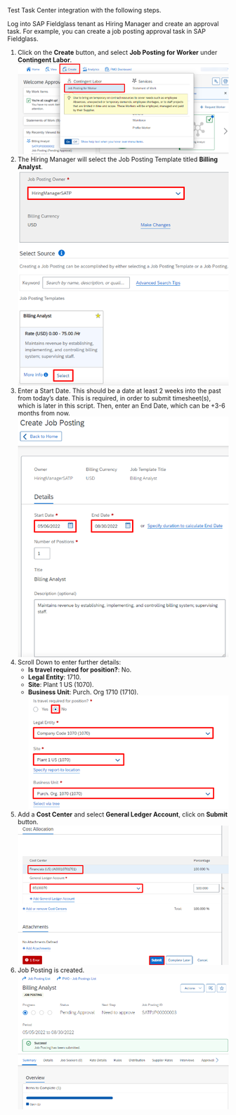 Test Task Center integration with the following steps.  
  
Log into SAP Fieldglass tenant as Hiring Manager and create an approval task. For example, you can create a job posting approval task in SAP Fieldglass.
1. Click on the **Create** button, and select **Job Posting for Worker** under **Contingent Labor**.  
![Test Integration 1](images/T1.png)
2. The Hiring Manager will select the Job Posting Template titled **Billing Analyst**.  
![Test Integration 2](images/T2.png)
3. Enter a Start Date. This should be a date at least 2 weeks into the past from today’s date. This is required, in order to submit timesheet(s), which is later in this
script. Then, enter an End Date, which can be +3-6 months from now.  
![Test Integration 3](images/T3.png)
4. Scroll Down to enter further details:
   * __Is travel required for position?__: No.
   * __Legal Entity__: 1710.
   * __Site__: Plant 1 US (1070).
   * __Business Unit__: Purch. Org 1710 (1710).
![Test Integration 4](images/T4.png)
5. Add a **Cost Center** and select **General Ledger Account**, click on **Submit** button.  
![Test Integration 5](images/T5.png)
6. Job Posting is created.  
![Test Integration 6](images/T6.png)
